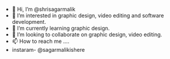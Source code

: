 - 👋 Hi, I’m @shrisagarmalik
- 👀 I’m interested in graphic design, video editing and software development.
- 🌱 I’m currently learning graphic design.
- 💞️ I’m looking to collaborate on graphic design, video editing.
- 📫 How to reach me ....
- instaram- @sagarmalikishere

<!---
shrisagarmalik/shrisagarmalik is a ✨ special ✨ repository because its `README.md` (this file) appears on your GitHub profile.
You can click the Preview link to take a look at your changes.
--->
